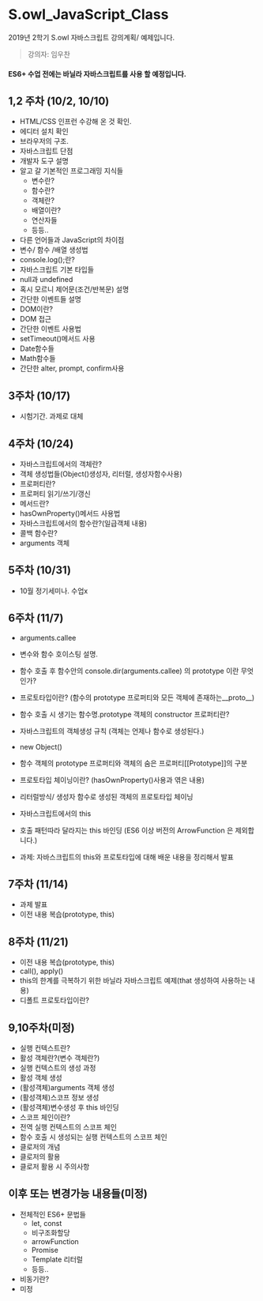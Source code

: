 # S.owl_JavaScript_Class
2019년 2학기 S.owl 자바스크립트 강의계획/ 예제입니다.<br>
>강의자: 임우찬
#### ES6+ 수업 전에는 바닐라 자바스크립트를 사용 할 예정입니다.
## 1,2 주차 (10/2, 10/10)
  - HTML/CSS 인프런 수강해 온 것 확인.
  - 에디터 설치 확인
  - 브라우저의 구조.
  - 자바스크립트 단점
  - 개발자 도구 설명
  - 알고 갈 기본적인 프로그래밍 지식들
      -  변수란?
      -  함수란?
      -  객체란?
      -  배열이란?
      -  연산자들
      -  등등..
  - 다른 언어들과 JavaScript의 차이점
  - 변수/ 함수 /배열 생성법
  - console.log();란?
  - 자바스크립트 기본 타입들
  - null과 undefined
  - 혹시 모르니 제어문(조건/반복문) 설명
  - 간단한 이벤트들 설명
  - DOM이란?
  - DOM 접근
  - 간단한 이벤트 사용법
  - setTimeout()메서드 사용
  - Date함수들
  - Math함수들
  - 간단한 alter, prompt, confirm사용
## 3주차 (10/17)
  - 시험기간. 과제로 대체
## 4주차 (10/24)
  - 자바스크립트에서의 객체란?
  - 객체 생성법들(Object()생성자, 리터럴, 생성자함수사용)
  - 프로퍼티란?
  - 프로퍼티 읽기/쓰기/갱신
  - 메서드란?
  - hasOwnProperty()메서드 사용법
  - 자바스크립트에서의 함수란?(일급객체 내용)
  - 콜백 함수란?
  - arguments 객체
## 5주차 (10/31)
  - 10월 정기세미나. 수업x
## 6주차 (11/7)
  - arguments.callee
  - 변수와 함수 호이스팅 설명.
  - 함수 호출 후 함수안의 console.dir(arguments.callee) 의 prototype 이란 무엇인가?
  - 프로토타입이란? (함수의 prototype 프로퍼티와 모든 객체에 존재하는__proto__)
  - 함수 호출 시 생기는 함수명.prototype 객체의 constructor 프로퍼티란?
  - 자바스크립트의 객체생성 규칙 (객체는 언제나 함수로 생성된다.)
  - new Object()
  - 함수 객체의 prototype 프로퍼티와 객체의 숨은 프로퍼티[[Prototype]]의 구분
  - 프로토타입 체이닝이란? (hasOwnProperty()사용과 엮은 내용)
  - 리터럴방식/ 생성자 함수로 생성된 객체의 프로토타입 체이닝
  - 자바스크립트에서의 this
  - 호출 패턴따라 달라지는 this 바인딩 (ES6 이상 버전의 ArrowFunction 은 제외합니다.)
  
  - 과제: 자바스크립트의 this와 프로토타입에 대해 배운 내용을 정리해서 발표  
## 7주차 (11/14)
  - 과제 발표
  - 이전 내용 복습(prototype, this)
## 8주차 (11/21)
  - 이전 내용 복습(prototype, this)
  - call(), apply()
  - this의 한계를 극복하기 위한 바닐라 자바스크립트 예제(that 생성하여 사용하는 내용)
  - 디폴트 프로토타입이란?
## 9,10주차(미정)
  - 실행 컨텍스트란?
  - 활성 객체란?(변수 객체란?)
  - 실행 컨텍스트의 생성 과정
  - 활성 객체 생성
  - (활성객체)arguments 객체 생성
  - (활성객체)스코프 정보 생성
  - (활성객체)변수생성 후 this 바인딩
  - 스코프 체인이란?
  - 전역 실행 컨텍스트의 스코프 체인
  - 함수 호출 시 생성되는 실행 컨텍스트의 스코프 체인
  - 클로저의 개념
  - 클로저의 활용
  - 클로저 활용 시 주의사항
## 이후 또는 변경가능 내용들(미정)
  - 전체적인 ES6+ 문법들
     -  let, const
     -  비구조화할당
     -  arrowFunction
     -  Promise
     -  Template 리터럴
     -  등등..
  - 비동기란?
  - 미정
